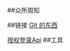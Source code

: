 ##众所周知

##链接
[GIt 的东西](https://github.com/HSS2239879824/springbootdemo)

[授权登录Api](https://developer.github.com/apps/building-oauth-apps/creating-an-oauth-app/)
##工具